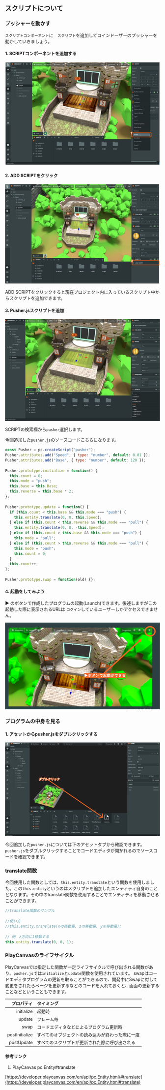 ## スクリプトについて

### プッシャーを動かす

`スクリプトコンポーネント`に　`スクリプト`を追加してコインドーザーのプッシャーを動かしていきましょう。

#### 1. SCRIPTコンポーネントを追加する
![](/assets/script1.png)



#### 2. ADD SCRIPTをクリック　
![](/assets/script2.png)

ADD SCRIPTをクリックすると現在プロジェクト内に入っているスクリプト中からスクリプトを追加できます。


#### 3. Pusher.jsスクリプトを追加
![](/assets/script3.png)

SCRIPTの検索欄から`pusher`選択します。


今回追加した`pusher.js`のソースコードこちらになります。

```javascript
const Pusher = pc.createScript("pusher");
Pusher.attributes.add("Speed", { type: "number", default: 0.01 });
Pusher.attributes.add("Base", { type: "number", default: 120 });

Pusher.prototype.initialize = function() {
  this.count = 0;
  this.mode = "push";
  this.base = this.Base;
  this.reverse = this.base * 2;
};

Pusher.prototype.update = function() {
  if (this.count < this.base && this.mode === "push") {
    this.entity.translate(0, 0, this.Speed);
  } else if (this.count < this.reverse && this.mode === "pull") {
    this.entity.translate(0, 0, -this.Speed);
  } else if (this.count > this.base && this.mode === "push") {
    this.mode = "pull";
  } else if (this.count > this.reverse && this.mode === "pull") {
    this.mode = "push";
    this.count = 0;
  }
  this.count++;
};

Pusher.prototype.swap = function(old) {};
```

#### 4. 起動をしてみよう

▶ のボタンで作成したプログラムの起動\(Launch\)できます。後述しますがこの起動した際に表示されるURLは `ログイン`しているユーザーしかアクセスできません。

![](/assets/qi-dong.png)

### プログラムの中身を見る

#### 1. アセットからpusher.jsをダブルクリックする

![](/assets/double.png)


今回追加した`pusher.js`については下のアセットタブから確認できます。
`pusher.js`をダブルクリックすることでコードエディタが開かれるのでソースコードを確認できます。


### translate関数

今回使用した関数としては、`this.entity.translate`という関数を使用しました。この`this.entity`というのはスクリプトを追加したエンティティ自身のこととなります。その中のtranslate関数を使用することでエンティティを移動させることができます。

```javascript
//translate関数のサンプル

//使い方
//this.entity.translate(xの移動量, zの移動量, yの移動量);

// 例　z方向に1移動する
this.entity.translate(0, 0, 1);
```

### PlayCanvasのライフサイクル

PlayCanvasでは指定した関数が一定ライフサイクルで呼び出される関数があり、`pusher.js`では`initialize`と`update`関数を使用されています。
swapはコードエディタプログラムの更新を取ることができるので、開発中にSwapに対して変更をされたらページを更新するなどのコードを入れておくと、画面の更新することなどということもできます。

|     プロパティ | タイミング                                        |
| -------------: | :------------------------------------------------ |
|     initialize | 起動時                                            |
|         update | フレーム毎                                        |
|           swap | コードエディタなどによるプログラム更新時          |
| postInitialize | すべてのオブジェクトの読み込みが終わった際に一度 |
|     postUpdate | すべてのスクリプトが更新された際に呼び出される    |

#### 参考リンク

1. PlayCanvas pc.Entity\#translate

[https://developer.playcanvas.com/en/api/pc.Entity.html\#translate](https://developer.playcanvas.com/en/api/pc.Entity.html#translate)
